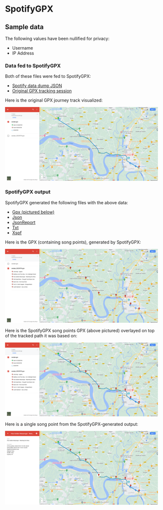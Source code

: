 # SpotifyGPX

## Sample data

The following values have been nullified for privacy:

 - Username
 - IP Address

### Data fed to SpotifyGPX

Both of these files were fed to SpotifyGPX:

 - [Spotify data dump JSON](sample.json)
 - [Original GPX tracking session](sample.gpx)

Here is the original GPX journey track visualized:

![image](sample.png)

### SpotifyGPX output

SpotifyGPX generated the following files with the above data:

 - [Gpx (pictured below)](sample_20230709.gpx)
 - [Json](sample_20230709.json)
 - [JsonReport](sample.jsonreport)
 - [Txt](sample_20230709.txt)
 - [Xspf](sample_20230709.xspf)

Here is the GPX (containing song points), generated by SpotifyGPX:

![image](sample_20230709.png)

Here is the SpotifyGPX song points GPX (above pictured) overlayed on top of the tracked path it was based on:

![image](overlay.png)

Here is a single song point from the SpotifyGPX-generated output:

![image](pair.png)